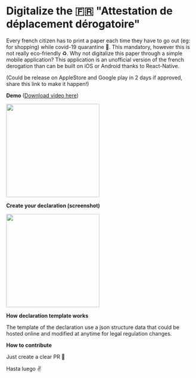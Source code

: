 # Digitalize the 🇫🇷 "Attestation de déplacement dérogatoire"

Every french citizen has to print a paper each time they have to go out (eg: for shopping) while covid-19 quarantine 🦠. This mandatory, however this is not really eco-friendly ♻️. Why not digitalize this paper through a simple mobile application? This application is an unofficial version of the french derogation than can be built on iOS or Android thanks to React-Native.

(Could be release on AppleStore and Google play in 2 days if approved, share this link to make it happen!)

**Demo** (<a href="https://github.com/charlyBerthet/covid19/raw/master/designs/screenshots/demo.mov" target="_blank">Download video here</a>)

<img src="https://github.com/charlyBerthet/covid19/raw/master/designs/screenshots/demo.gif" width="250">



**Create your declaration (screenshot)**

<img src="https://github.com/charlyBerthet/covid19/raw/master/designs/screenshots/screen_1.png" width="250">

**How declaration template works**

The template of the declaration use a json structure data that could be hosted online and modified at anytime for legal regulation changes.

**How to contribute**

Just create a clear PR 🙈

Hasta luego ✌️
